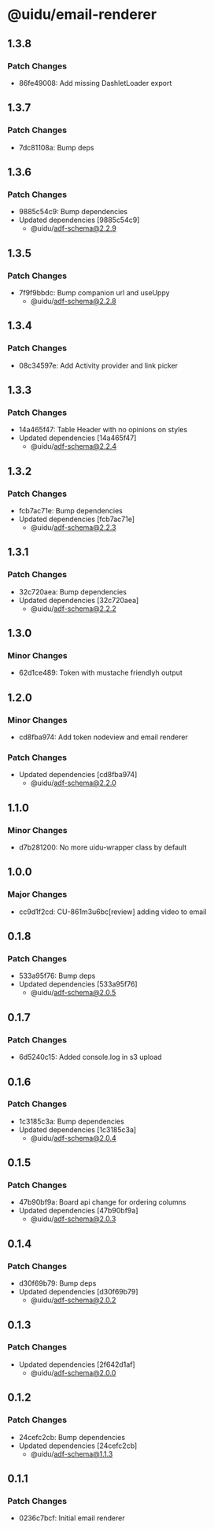 # @uidu/email-renderer

## 1.3.8

### Patch Changes

- 86fe49008: Add missing DashletLoader export

## 1.3.7

### Patch Changes

- 7dc81108a: Bump deps

## 1.3.6

### Patch Changes

- 9885c54c9: Bump dependencies
- Updated dependencies [9885c54c9]
  - @uidu/adf-schema@2.2.9

## 1.3.5

### Patch Changes

- 7f9f9bbdc: Bump companion url and useUppy
  - @uidu/adf-schema@2.2.8

## 1.3.4

### Patch Changes

- 08c34597e: Add Activity provider and link picker

## 1.3.3

### Patch Changes

- 14a465f47: Table Header with no opinions on styles
- Updated dependencies [14a465f47]
  - @uidu/adf-schema@2.2.4

## 1.3.2

### Patch Changes

- fcb7ac71e: Bump dependencies
- Updated dependencies [fcb7ac71e]
  - @uidu/adf-schema@2.2.3

## 1.3.1

### Patch Changes

- 32c720aea: Bump dependencies
- Updated dependencies [32c720aea]
  - @uidu/adf-schema@2.2.2

## 1.3.0

### Minor Changes

- 62d1ce489: Token with mustache friendlyh output

## 1.2.0

### Minor Changes

- cd8fba974: Add token nodeview and email renderer

### Patch Changes

- Updated dependencies [cd8fba974]
  - @uidu/adf-schema@2.2.0

## 1.1.0

### Minor Changes

- d7b281200: No more uidu-wrapper class by default

## 1.0.0

### Major Changes

- cc9d1f2cd: CU-861m3u6bc[review] adding video to email

## 0.1.8

### Patch Changes

- 533a95f76: Bump deps
- Updated dependencies [533a95f76]
  - @uidu/adf-schema@2.0.5

## 0.1.7

### Patch Changes

- 6d5240c15: Added console.log in s3 upload

## 0.1.6

### Patch Changes

- 1c3185c3a: Bump dependencies
- Updated dependencies [1c3185c3a]
  - @uidu/adf-schema@2.0.4

## 0.1.5

### Patch Changes

- 47b90bf9a: Board api change for ordering columns
- Updated dependencies [47b90bf9a]
  - @uidu/adf-schema@2.0.3

## 0.1.4

### Patch Changes

- d30f69b79: Bump deps
- Updated dependencies [d30f69b79]
  - @uidu/adf-schema@2.0.2

## 0.1.3

### Patch Changes

- Updated dependencies [2f642d1af]
  - @uidu/adf-schema@2.0.0

## 0.1.2

### Patch Changes

- 24cefc2cb: Bump dependencies
- Updated dependencies [24cefc2cb]
  - @uidu/adf-schema@1.1.3

## 0.1.1

### Patch Changes

- 0236c7bcf: Initial email renderer
